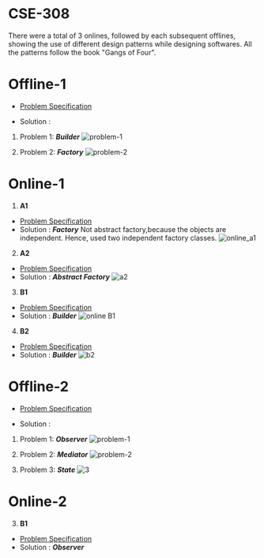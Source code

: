 # CSE-308
There were a total of 3 onlines, followed by each subsequent offlines, showing the use of different design patterns while designing softwares. All the patterns follow the book "Gangs of Four".

# Offline-1
* [Problem Specification](https://github.com/MubasshiraMusarrat/CSE-308/blob/main/Creational%20Pattern/Offline-1/Assingment%201.pdf)

* Solution : 
1. Problem 1: ***Builder***
![problem-1](https://user-images.githubusercontent.com/87219536/224553438-e2bf45f7-5afc-4cc3-8d12-f060beca862f.jpg)

2. Problem 2: ***Factory***
![problem-2](https://user-images.githubusercontent.com/87219536/223746079-c42ee437-4458-4732-9877-6fba17e679b7.jpg)

# Online-1
1. **A1**
* [Problem Specification](https://github.com/MubasshiraMusarrat/CSE-308/blob/main/Creational%20Pattern/Online-1/online_a1/CSE%20308_%20Online1%20-%20A1.pdf)
* Solution : ***Factory***  Not abstract factory,because the objects are independent. Hence, used two independent factory classes.
![online_a1](https://user-images.githubusercontent.com/87219536/224351613-68d6a692-bf66-494a-9282-fe96c88d444b.jpg)


2. **A2**
* [Problem Specification](https://github.com/MubasshiraMusarrat/CSE-308/blob/main/Creational%20Pattern/Online-1/online_a2/question.jpg)
* Solution : ***Abstract Factory*** 
![a2](https://github.com/MubasshiraMusarrat/CSE-308/assets/87219536/fa0e36f5-e803-4d38-acd2-c4d9e4c03264)


3. **B1**
* [Problem Specification](https://github.com/MubasshiraMusarrat/CSE-308/blob/main/Creational%20Pattern/Online-1/online%20B1/CSE%20308%20Online1(B1).pdf)
* Solution : ***Builder***
![online B1](https://user-images.githubusercontent.com/87219536/223748153-4b2c3229-2f30-476b-bada-82c2c9318362.jpg)


4. **B2**
* [Problem Specification](https://github.com/MubasshiraMusarrat/CSE-308/blob/main/Creational%20Pattern/Online-1/online_b2/Online1-B2.pdf)
* Solution : ***Builder***
![b2](https://github.com/MubasshiraMusarrat/CSE-308/assets/87219536/851d39ea-b4c9-4922-b491-3e3e9b901a01)


# Offline-2
* [Problem Specification](https://github.com/MubasshiraMusarrat/CSE-308/blob/main/Behavioural%20Pattern/Offline-2/Offline2.pdf)

* Solution :
1. Problem 1: ***Observer***
![problem-1](https://user-images.githubusercontent.com/87219536/224554813-28aa67b6-4ede-42a3-80dd-94cacdd12d0c.jpg)

2. Problem 2: ***Mediator***
![problem-2](https://user-images.githubusercontent.com/87219536/224555474-51021a86-e15b-425d-9eb1-a4e8f47c598f.jpg)

3. Problem 3: ***State***
![3](https://github.com/MubasshiraMusarrat/CSE-308/assets/87219536/fe83ab38-f83b-4986-9403-f5da4854a9a4)



# Online-2
3. **B1**
* [Problem Specification](https://github.com/MubasshiraMusarrat/CSE-308/blob/main/Behavioural%20Pattern/Online-2/online_b1/online%20b1.pdf)
* Solution : ***Observer***
